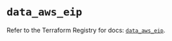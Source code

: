 # `data_aws_eip`

Refer to the Terraform Registry for docs: [`data_aws_eip`](https://registry.terraform.io/providers/hashicorp/aws/6.2.0/docs/data-sources/eip).

